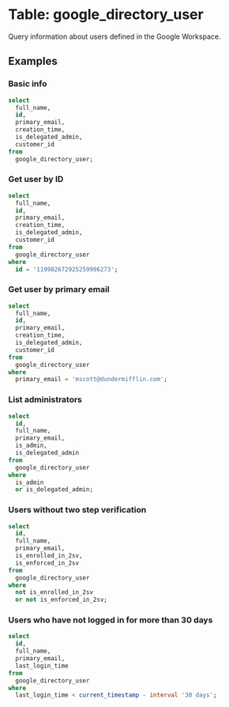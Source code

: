 # Table: google_directory_user

Query information about users defined in the Google Workspace.

## Examples

### Basic info

```sql
select
  full_name,
  id,
  primary_email,
  creation_time,
  is_delegated_admin,
  customer_id
from
  google_directory_user;
```

### Get user by ID

```sql
select
  full_name,
  id,
  primary_email,
  creation_time,
  is_delegated_admin,
  customer_id
from
  google_directory_user
where
  id = '119982672925259996273';
```

### Get user by primary email

```sql
select
  full_name,
  id,
  primary_email,
  creation_time,
  is_delegated_admin,
  customer_id
from
  google_directory_user
where
  primary_email = 'mscott@dundermifflin.com';
```

### List administrators

```sql
select
  id,
  full_name,
  primary_email,
  is_admin,
  is_delegated_admin
from
  google_directory_user
where
  is_admin
  or is_delegated_admin;
```

### Users without two step verification

```sql
select
  id,
  full_name,
  primary_email,
  is_enrolled_in_2sv,
  is_enforced_in_2sv
from
  google_directory_user
where
  not is_enrolled_in_2sv
  or not is_enforced_in_2sv;
```

### Users who have not logged in for more than 30 days

```sql
select
  id,
  full_name,
  primary_email,
  last_login_time
from
  google_directory_user
where
  last_login_time < current_timestamp - interval '30 days';
```
